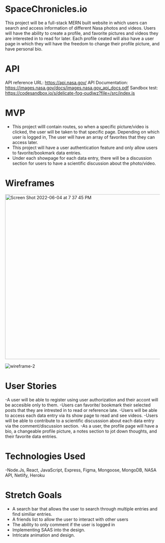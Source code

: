 # SpaceChronicles.io 
This project will be a full-stack MERN built website in which users can search and access information of different Nasa photos and videos. Users will have the ability to create a profile, and favorite pictures and videos they are interested in to read for later. Each profile ceated will also have a user page in which they will have the freedom to change their profile picture, and have personal bio.

# API
API reference URL: https://api.nasa.gov/
API Documentation: https://images.nasa.gov/docs/images.nasa.gov_api_docs.pdf
Sandbox test: https://codesandbox.io/s/delicate-fog-oudjwz?file=/src/index.js

# MVP
- This project willl contain routes, so when a specific picture/video is clicked, the user will be taken to that specific page. Depending on which user is logged in, The user will have an array of favorites that they can access later.
- This project will have a user authentication feature and only allow users to favorite/bookmark data entries.
- Under each showpage for each data entry, there will be a discussion section for users to have a scientific discussion about the photo/video.

# Wireframes
<img width="535" alt="Screen Shot 2022-06-04 at 7 37 45 PM" src="https://user-images.githubusercontent.com/99516928/172419851-5e5ee11a-0232-4f1d-ba2a-1ab628c9e9dc.png">

![wireframe-2](https://user-images.githubusercontent.com/99516928/172423716-f95cb82c-ecaa-4f69-af3d-0ff65aede0b5.jpg)

# User Stories
-A user will be able to register using user authorization and their accont will be accesible only to them.
-Users can favorite/ bookmark their selected posts that they are intrested in to read or reference late.
-Users will be able to access each data entry via its show page to read and see videos. 
-Users will be able to contribute to a scientific discusssion about each data entry via the comment/discussion section.
-As a user, the profile page will have a bio, a changeable profile picture, a notes section to jot down thoughts, and their favorite data entries.

# Technologies Used
-Node.Js, React, JavaScript, Express, Figma, Mongoose, MongoDB, NASA API, Netlify, Heroku

# Stretch Goals
- A search bar that allows the user to search through multiple entries and find similiar entries.
- A friends list to allow the user to interact with other users
- The ability to only comment if the user is logged in
- Implementing SAAS into the design.
- Intricate animation and design.
